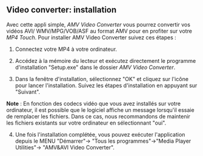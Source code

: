 ## Video converter: installation

Avec cette appli simple, *AMV Video Converter* vous pourrez convertir vos vidéos AVI/
WMV/MPG/VOB/ASF au format AMV pour en profiter sur votre *MP4 Touch*.
Pour installer AMV Video Converter suivez ces étapes :

1. Connectez votre MP4 à votre ordinateur.

2. Accédez à la mémoire du lecteur et exécutez directement le programme d'installation "Setup.exe" dans le dossier *AMV Video Converter*.

3. Dans la fenêtre d'installation, sélectionnez "OK" et cliquez sur l'icône pour lancer l'installation. Suivez les étapes d'installation en appuyant sur "Suivant".

**Note** : En fonction des codecs vidéo que vous avez installés sur votre ordinateur, il est possible que le logiciel affiche un message lorsqu'il essaie de remplacer les fichiers. Dans ce cas, nous recommandons de maintenir les fichiers existants sur votre ordinateur en sélectionnant "oui".

4. Une fois l'installation complétée, vous pouvez exécuter l'application depuis le
MENU "Démarrer"-> "Tous les programmes"->"Media Player Utilities"-> "AMV&AVI
Video Converter".
